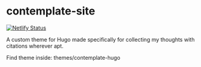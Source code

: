 # contemplate-site


[![Netlify Status](https://api.netlify.com/api/v1/badges/9fcdc498-07a6-4d52-b1cc-75eea6fa85ed/deploy-status)](https://app.netlify.com/sites/lambent-concha-e1abdd/deploys)

A custom theme for Hugo made specifically for collecting my thoughts with citations wherever apt.

Find theme inside: themes/contemplate-hugo
